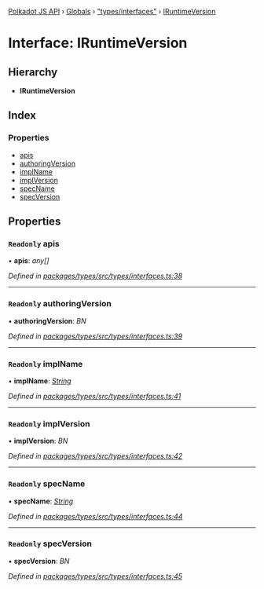 [Polkadot JS API](../README.md) › [Globals](../globals.md) › ["types/interfaces"](../modules/_types_interfaces_.md) › [IRuntimeVersion](_types_interfaces_.iruntimeversion.md)

# Interface: IRuntimeVersion

## Hierarchy

* **IRuntimeVersion**

## Index

### Properties

* [apis](_types_interfaces_.iruntimeversion.md#readonly-apis)
* [authoringVersion](_types_interfaces_.iruntimeversion.md#readonly-authoringversion)
* [implName](_types_interfaces_.iruntimeversion.md#readonly-implname)
* [implVersion](_types_interfaces_.iruntimeversion.md#readonly-implversion)
* [specName](_types_interfaces_.iruntimeversion.md#readonly-specname)
* [specVersion](_types_interfaces_.iruntimeversion.md#readonly-specversion)

## Properties

### `Readonly` apis

• **apis**: *any[]*

*Defined in [packages/types/src/types/interfaces.ts:38](https://github.com/polkadot-js/api/blob/844d1a2928/packages/types/src/types/interfaces.ts#L38)*

___

### `Readonly` authoringVersion

• **authoringVersion**: *BN*

*Defined in [packages/types/src/types/interfaces.ts:39](https://github.com/polkadot-js/api/blob/844d1a2928/packages/types/src/types/interfaces.ts#L39)*

___

### `Readonly` implName

• **implName**: *[String](../classes/_primitive_text_.text.md#static-string)*

*Defined in [packages/types/src/types/interfaces.ts:41](https://github.com/polkadot-js/api/blob/844d1a2928/packages/types/src/types/interfaces.ts#L41)*

___

### `Readonly` implVersion

• **implVersion**: *BN*

*Defined in [packages/types/src/types/interfaces.ts:42](https://github.com/polkadot-js/api/blob/844d1a2928/packages/types/src/types/interfaces.ts#L42)*

___

### `Readonly` specName

• **specName**: *[String](../classes/_primitive_text_.text.md#static-string)*

*Defined in [packages/types/src/types/interfaces.ts:44](https://github.com/polkadot-js/api/blob/844d1a2928/packages/types/src/types/interfaces.ts#L44)*

___

### `Readonly` specVersion

• **specVersion**: *BN*

*Defined in [packages/types/src/types/interfaces.ts:45](https://github.com/polkadot-js/api/blob/844d1a2928/packages/types/src/types/interfaces.ts#L45)*
